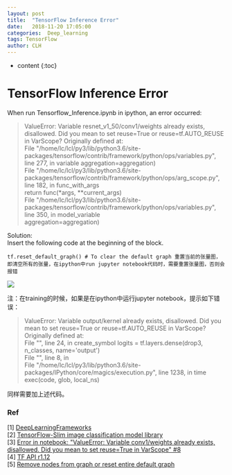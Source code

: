 ```yaml
---
layout: post
title:  "TensorFlow Inference Error"
date:   2018-11-20 17:05:00
categories:  Deep_learning
tags: TensorFlow
author: CLH
---
```


* content
{:toc}

# TensorFlow Inference Error #
When run Tensorflow_Inference.ipynb in ipython, an error occurred:      
> ValueError: Variable resnet_v1_50/conv1/weights already exists, disallowed. Did you mean to set reuse=True or reuse=tf.AUTO_REUSE in VarScope? Originally defined at:    
File "/home/lc/lcl/py3/lib/python3.6/site-packages/tensorflow/contrib/framework/python/ops/variables.py", line 277, in variable
    aggregation=aggregation)   
File "/home/lc/lcl/py3/lib/python3.6/site-packages/tensorflow/contrib/framework/python/ops/arg_scope.py", line 182, in func_with_args    
    return func(*args, **current_args)    
File "/home/lc/lcl/py3/lib/python3.6/site-packages/tensorflow/contrib/framework/python/ops/variables.py", line 350, in model_variable     
    aggregation=aggregation)      
  
Solution:      
Insert the following code at the beginning of the block.   
 
	tf.reset_default_graph() # To clear the default graph 重置当前的张量图，即清空所有的张量，在ipython中run jupyter notebook代码时，需要重置张量图，否则会报错        

![](https://i.imgur.com/ZUuXSOk.jpg)         
     
注：在training的时候，如果是在ipython中运行jupyter notebook，提示如下错误：     

>ValueError: Variable output/kernel already exists, disallowed. Did you mean to set reuse=True or reuse=tf.AUTO_REUSE in VarScope? Originally defined at:    
File "<ipython-input-87-b55ee4064880>", line 24, in create_symbol
    logits = tf.layers.dense(drop3, n_classes, name='output')     
File "<timed exec>", line 8, in <module>     
File "/home/lc/lcl/py3/lib/python3.6/site-packages/IPython/core/magics/execution.py", line 1238, in time     
    exec(code, glob, local_ns)      

同样需要加上述代码。    

### Ref ###
[1] [DeepLearningFrameworks](https://github.com/ilkarman/DeepLearningFrameworks/blob/master/notebooks/Tensorflow_Inference.ipynb)    
[2] [TensorFlow-Slim image classification model library](https://github.com/tensorflow/models/tree/master/research/slim)     
[3] [Error in notebook: "ValueError: Variable conv1/weights already exists, disallowed. Did you mean to set reuse=True in VarScope" #8](https://github.com/kratzert/finetune_alexnet_with_tensorflow/issues/8)       
[4] [TF API r1.12](https://www.tensorflow.org/api_docs/python/tf/reset_default_graph)    
[5] [Remove nodes from graph or reset entire default graph](https://stackoverflow.com/questions/33765336/remove-nodes-from-graph-or-reset-entire-default-graph)       
       